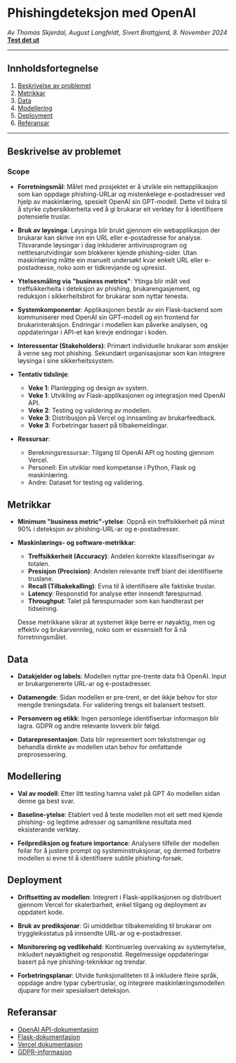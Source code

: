 # Phishingdeteksjon med OpenAI

*Av Thomas Skjerdal, August Langfeldt, Sivert Brattgjerd, 8. November 2024*
**[Test det ut](https://phishing-analyzer.skjerdal.me/)**

---

## Innholdsfortegnelse
1. [Beskrivelse av problemet](#beskriv-problemet)
2. [Metrikkar](#metrikkar)
3. [Data](#data)
4. [Modellering](#modellering)
5. [Deployment](#deployment)
6. [Referansar](#referansar)

---

## Beskrivelse av problemet

### Scope

- **Forretningsmål**: Målet med prosjektet er å utvikle ein nettapplikasjon som kan oppdage phishing-URLar og mistenkelege e-postadresser ved hjelp av maskinlæring, spesielt OpenAI sin GPT-modell. Dette vil bidra til å styrke cybersikkerheita ved å gi brukarar eit verktøy for å identifisere potensielle truslar.

- **Bruk av løysinga**: Løysinga blir brukt gjennom ein webapplikasjon der brukarar kan skrive inn ein URL eller e-postadresse for analyse. Tilsvarande løysingar i dag inkluderer antivirusprogram og nettlesarutvidingar som blokkerer kjende phishing-sider. Utan maskinlæring måtte ein manuelt undersøkt kvar enkelt URL eller e-postadresse, noko som er tidkrevjande og upresist.

- **Ytelsesmåling via "business metrics"**: Ytinga blir målt ved treffsikkerheita i deteksjon av phishing, brukarengasjement, og reduksjon i sikkerheitsbrot for brukarar som nyttar tenesta.

- **Systemkomponentar**: Applikasjonen består av ein Flask-backend som kommuniserer med OpenAI sin GPT-modell og ein frontend for brukarinteraksjon. Endringar i modellen kan påverke analysen, og oppdateringar i API-et kan krevje endringar i koden.

- **Interessentar (Stakeholders)**: Primært individuelle brukarar som ønskjer å verne seg mot phishing. Sekundært organisasjonar som kan integrere løysinga i sine sikkerheitssystem.

- **Tentativ tidslinje**:
  - **Veke 1**: Planlegging og design av system.
  - **Veke 1**: Utvikling av Flask-applikasjonen og integrasjon med OpenAI API.
  - **Veke 2**: Testing og validering av modellen.
  - **Veke 3**: Distribusjon på Vercel og innsamling av brukarfeedback.
  - **Veke 3**: Forbetringar basert på tilbakemeldingar.

- **Ressursar**:
  - Berekningsressursar: Tilgang til OpenAI API og hosting gjennom Vercel.
  - Personell: Ein utviklar med kompetanse i Python, Flask og maskinlæring.
  - Andre: Dataset for testing og validering.

## Metrikkar

- **Minimum "business metric"-ytelse**: Oppnå ein treffsikkerheit på minst 90% i deteksjon av phishing-URL-ar og e-postadresser.

- **Maskinlærings- og software-metrikkar**:
  - **Treffsikkerheit (Accuracy)**: Andelen korrekte klassifiseringar av totalen.
  - **Presisjon (Precision)**: Andelen relevante treff blant dei identifiserte truslane.
  - **Recall (Tilbakekalling)**: Evna til å identifisere alle faktiske truslar.
  - **Latency**: Responstid for analyse etter innsendt førespurnad.
  - **Throughput**: Talet på førespurnader som kan handterast per tidseining.

  Desse metrikkane sikrar at systemet ikkje berre er nøyaktig, men og effektiv og brukarvennleg, noko som er essensielt for å nå forretningsmålet.

## Data

- **Datakjelder og labels**: Modellen nyttar pre-trente data frå OpenAI. Input er brukargenererte URL-ar og e-postadresser.

- **Datamengde**: Sidan modellen er pre-trent, er det ikkje behov for stor mengde treningsdata. For validering trengs eit balansert testsett.

- **Personvern og etikk**: Ingen personlege identifiserbar informasjon blir lagra. GDPR og andre relevante lovverk blir følgd.

- **Datarepresentasjon**: Data blir representert som tekststrengar og behandla direkte av modellen utan behov for omfattande preprosessering.

## Modellering

- **Val av modell**: Etter litt testing hamna valet på GPT 4o modellen sidan denne ga best svar.

- **Baseline-ytelse**: Etablert ved å teste modellen mot eit sett med kjende phishing- og legitime adresser og samanlikne resultata med eksisterande verktøy.

- **Feilprediksjon og feature importance**: Analysere tilfelle der modellen feilar for å justere prompt og systeminstruksjonar, og dermed forbetre modellen si evne til å identifisere subtile phishing-forsøk.

## Deployment

- **Driftsetting av modellen**: Integrert i Flask-applikasjonen og distribuert gjennom Vercel for skalerbarheit, enkel tilgang og deployment av oppdatert kode.

- **Bruk av prediksjonar**: Gi umiddelbar tilbakemelding til brukarar om tryggleiksstatus på innsendte URL-ar og e-postadresser.

- **Monitorering og vedlikehald**: Kontinuerleg overvaking av systemytelse, inkludert nøyaktigheit og responstid. Regelmessige oppdateringar basert på nye phishing-teknikkar og trendar.

- **Forbetringsplanar**: Utvide funksjonaliteten til å inkludere fleire språk, oppdage andre typar cybertruslar, og integrere maskinlæringsmodellen djupare for meir spesialisert deteksjon.

## Referansar

- [OpenAI API-dokumentasjon](https://platform.openai.com/docs/)
- [Flask-dokumentasjon](https://flask.palletsprojects.com)
- [Vercel dokumentasjon](https://vercel.com/docs)
- [GDPR-informasjon](https://gdpr-info.eu/)
